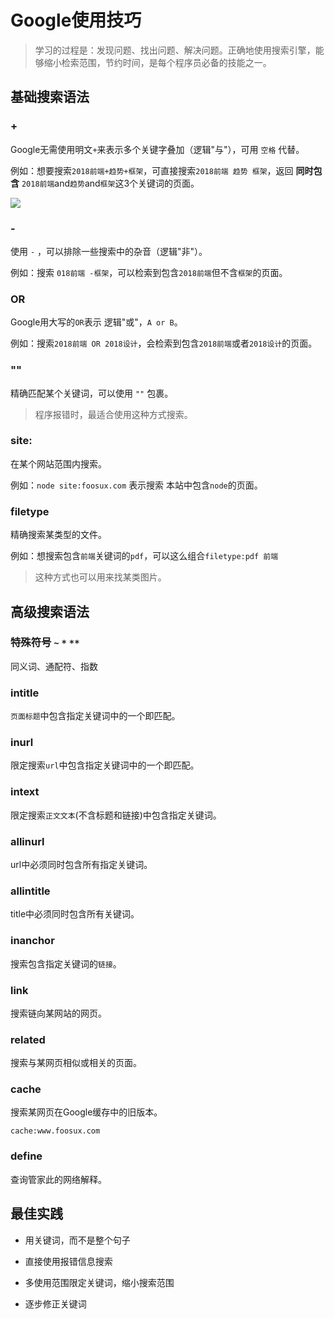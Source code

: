 # Google使用技巧

> 学习的过程是：发现问题、找出问题、解决问题。正确地使用搜索引擎，能够缩小检索范围，节约时间，是每个程序员必备的技能之一。

<!-- toc -->

## 基础搜索语法

### +

Google无需使用明文`+`来表示多个关键字叠加（逻辑"与"），可用 `空格` 代替。

例如：想要搜索`2018前端+趋势+框架`，可直接搜索`2018前端 趋势 框架`，返回 __同时包含__ `2018前端`and`趋势`and`框架`这3个关键词的页面。

![](https://ws3.sinaimg.cn/large/006tNc79ly1founoocorqj30jq0aztao.jpg)


### -

使用 `-` ，可以排除一些搜索中的杂音（逻辑"非"）。

例如：搜索 `018前端 -框架`，可以检索到包含`2018前端`但不含`框架`的页面。

### OR

Google用大写的`OR`表示 逻辑"或"，`A or B`。

例如：搜索`2018前端 OR 2018设计`，会检索到包含`2018前端`或者`2018设计`的页面。

### ""

精确匹配某个关键词，可以使用 `""` 包裹。

> 程序报错时，最适合使用这种方式搜索。

### site:

在某个网站范围内搜索。

例如：`node site:foosux.com` 表示搜索 本站中包含`node`的页面。

### filetype

精确搜索某类型的文件。

例如：想搜索包含`前端`关键词的`pdf`，可以这么组合`filetype:pdf 前端`

> 这种方式也可以用来找某类图片。

## 高级搜索语法

### 特殊符号 `~`  `*`  `**`

同义词、通配符、指数

### intitle

`页面标题`中包含指定关键词中的一个即匹配。

### inurl

限定搜索`url`中包含指定关键词中的一个即匹配。

### intext

限定搜索`正文文本`(不含标题和链接)中包含指定关键词。

### allinurl

url中必须同时包含所有指定关键词。

### allintitle

title中必须同时包含所有关键词。

### inanchor

搜索包含指定关键词的`链接`。

### link

搜索链向某网站的网页。

### related

搜索与某网页相似或相关的页面。

### cache

搜索某网页在Google缓存中的旧版本。

`cache:www.foosux.com`

### define

查询管家此的网络解释。

## 最佳实践

- 用关键词，而不是整个句子

- 直接使用报错信息搜索

- 多使用范围限定关键词，缩小搜索范围

- 逐步修正关键词
